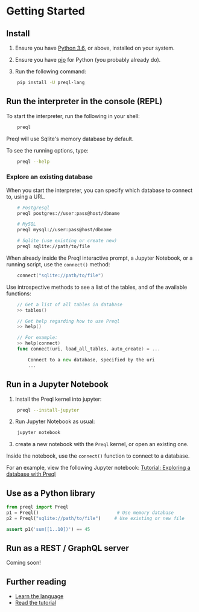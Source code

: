 # Getting Started

## Install

1. Ensure you have [Python 3.6](https://www.python.org/downloads/), or above, installed on your system.

2. Ensure you have [pip](https://pip.pypa.io/en/stable/installing/) for Python (you probably already do).

3. Run the following command:

```sh
    pip install -U preql-lang
```

## Run the interpreter in the console (REPL)

To start the interpreter, run the following in your shell:

```sh
    preql
```

Preql will use Sqlite's memory database by default.

To see the running options, type:
```sh
    preql --help
```

### Explore an existing database

When you start the interpreter, you can specify which database to connect to, using a URL.

```sh
    # Postgresql
    preql postgres://user:pass@host/dbname

    # MySQL
    preql mysql://user:pass@host/dbname

    # Sqlite (use existing or create new)
    preql sqlite://path/to/file
```

When already inside the Preql interactive prompt, a Jupyter Notebook, or a running script, use the `connect()` method:

```go
    connect("sqlite://path/to/file")
```

Use introspective methods to see a list of the tables, and of the available functions:

```go
    // Get a list of all tables in database
    >> tables()

    // Get help regarding how to use Preql
    >> help()

    // For example:
    >> help(connect)
    func connect(uri, load_all_tables, auto_create) = ...

        Connect to a new database, specified by the uri
        ...
```

## Run in a Jupyter Notebook

1. Install the Preql kernel into jupyter:

```sh
    preql --install-jupyter
```

2. Run Jupyter Notebook as usual:
```sh
    jupyter notebook
```

3. create a new notebook with the `Preql` kernel, or open an existing one.

Inside the notebook, use the `connect()` function to connect to a database.

For an example, view the following Jupyter notebook: [Tutorial: Exploring a database with Preql](https://github.com/erezsh/Preql/blob/master/docs/chinook_tutorial.ipynb)

## Use as a Python library

```python
from preql import Preql
p1 = Preql()                             # Use memory database
p2 = Preql("sqlite://path/to/file")     # Use existing or new file

assert p1('sum([1..10])') == 45
```

## Run as a REST / GraphQL server

Coming soon!

## Further reading

- [Learn the language](language.md)
- [Read the tutorial](tutorial.md)